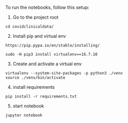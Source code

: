 To run the notebooks, follow this setup:

1. Go to the project root
```
cd covidclinicaldata/
```

2. Install pip and virtual env

```
https://pip.pypa.io/en/stable/installing/

sudo -H pip3 install virtualenv==16.7.10
```

3. Create and activate a virtual env

```
virtualenv --system-site-packages -p python3 ./venv
source ./venv/bin/activate
```

4. install requirements

```
pip install -r requirements.txt
```

5. start notebook

```
jupyter notebook
```
